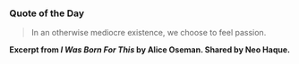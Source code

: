 ### Quote of the Day

> In an otherwise mediocre existence, we choose to feel passion.

**Excerpt from *I Was Born For This* by Alice Oseman. Shared by Neo Haque.**